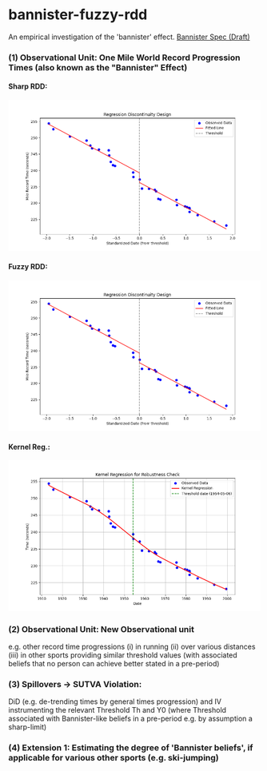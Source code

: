 # bannister-fuzzy-rdd
An empirical investigation of the 'bannister' effect.
[Bannister Spec (Draft)](https://felixreichel.com/bannister_spec.pdf)



### (1) Observational Unit: One Mile World Record Progression Times (also known as the "Bannister" Effect)

#### Sharp RDD:

![Image](bannister/simp_rdd2_plot)


#### Fuzzy RDD:

![Image](bannister/simp_rdd2_plot)


#### Kernel Reg.:

![Image](bannister/kernel_reg)

### (2) Observational Unit: New Observational unit

e.g. other record time progressions (i) in running (ii) over various distances (iii) in other sports providing similar threshold values (with associated beliefs that no person can achieve better stated in a pre-period)

### (3) Spillovers -> SUTVA Violation:
 DiD (e.g. de-trending times by general times progression) and IV instrumenting the relevant Threshold Th and Y0 (where Threshold associated with Bannister-like beliefs in a pre-period e.g. by assumption a sharp-limit)


 ### (4) Extension 1: Estimating the degree of 'Bannister beliefs', if applicable for various other sports (e.g. ski-jumping)
